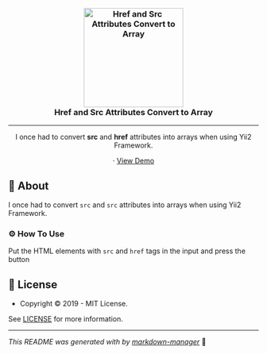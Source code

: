 <h3 align="center">
  <br />
   <a  href="https://github.com/yasinatesim/href-and-src-convert-to-array"><img src="https://yasinates.com/href-and-src-convert-to-array.svg" alt="Href and Src Attributes Convert to Array" width="200" /></a>
  <br />
Href and Src Attributes Convert to Array
  <br />
</h3>

<hr />

<p  align="center">I once had to convert <b>src</b> and <b>href</b> attributes into arrays when using Yii2 Framework.</p>


  <p align="center">
· <a  href="https://yasinatesim.github.io/href-and-src-convert-to-array/">View Demo</a>
  </p>

## 📖 About

I once had to convert `src` and `src` attributes into arrays when using Yii2 Framework.


### ⚙️ How To Use

Put the HTML elements with `src` and `href` tags in the input and press the button

## 🔑 License

* Copyright © 2019 - MIT License.

See [LICENSE](https://github.com/yasinatesim/href-and-src-convert-to-array/blob/master/LICENSE) for more information.

---

_This README was generated with by [markdown-manager](https://github.com/yasinatesim/markdown-manager)_ 🥲
